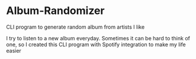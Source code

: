 # Album-Randomizer
CLI program to generate random album from artists I like

I try to listen to a new album everyday. Sometimes it can be hard to think of one, so I created this CLI program with Spotify integration to make my life easier
